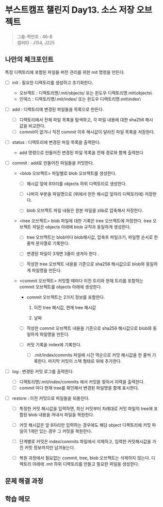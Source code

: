 # 부스트캠프 챌린지 Day13. 소스 저장 오브젝트

> 그룹-짝번호 : 46-B  
> 캠퍼ID : J154, J225

## 나만의 체크포인트

특정 디렉토리에 포함된 파일들 버전 관리를 위한 mit 명령을 만든다.

-   [ ] init : 필요한 디렉토리를 생성하고 초기화한다.

    -   오브젝트 : 디렉토리명/.mit/objects/ 또는 윈도우 디렉토리명\.mit\objects\
    -   인덱스 : 디렉토리명/.mit/index/ 또는 윈도우 디렉토리명\.mit\index\

-   [ ] add : 디렉토리에 변경된 파일들을 목록으로 만든다.

    -   [ ] 디렉토리에서 전체 파일 목록을 탐색하고, 각 파일 내용에 대한 sha256 해시 값을 비교한다.
    -   [ ] commit이 없거나 직전 commit 이후 해시값이 달라진 파일 목록을 저장한다.

-   [ ] status : 디렉토리에 변경된 파일 목록을 출력한다.

    -   add 명령으로 만들어진 변경된 파일 목록을 전체 경로와 함께 출력한다

-   [ ] commit : add로 만들어진 파일들을 커밋한다.

    -   <blob 오브젝트> 파일별로 blob 오브젝트를 생성한다.

        -   [ ] 해시값 앞에 8자리를 objects 하위 디렉토리로 생성한다.

        -   [ ] 나머지 부분을 파일명으로 (위에서 만든 해시값 앞자리 디렉토리에) 저장한다.

        -   [ ] blob 오브젝트 파일 내용은 원본 파일을 zlib로 압축해서 저장한다.

    -   <tree 오브젝트> blob 파일에 대한 기록은 tree 오브젝트에 저장한다. tree 오브젝트 파일은 objects 아래에 blob 규칙과 동일하게 생성한다.

        -   [ ] tree 오브젝트는 blob마다 blob해시값, 압축후 파일크기, 파일명 순서로 한 줄씩 문자열로 기록한다.

        -   [ ] 변경된 파일이 3개면 3줄이 생겨야 한다 .

        -   [ ] 작성한 tree 오브젝트 내용을 기준으로 sha256 해시값으로 blob와 동일하게 파일명을 만든다.

    -   <commit 오브젝트> 커밋할 때마다 이전 트리와 현재 트리를 포함하는 commit 오브젝트를 objects 아래에 생성한다.

        -   commit 오브젝트는 2가지 정보를 포함한다.

            1. 이전 tree 해시값, 현재 tree 해시값

            2. 날짜

        -   [ ] 작성한 commit 오브젝트 내용을 기준으로 sha256 해시값으로 blob와 동일하게 파일명을 만든다.
        -   [ ] 커밋 기록을 index에 기록한다.

            -   [ ] .mit/index/commits 파일에 시간 역순으로 커밋 해시값을 한 줄씩 기록한다. 마지막 커밋이 스택 형태로 위에 추가한다.

-   [ ] log : 변경된 커밋 로그를 출력한다.

    -   [ ] 디렉토리명/.mit/index/commits 에서 커밋을 찾아서 이력을 출력한다.
    -   [ ] commit 마다 현재 tree를 확인해서 변경된 파일명을 함께 표시한다.

-   [ ] restore : 이전 커밋으로 파일들을 되돌린다.

    -   [ ] 특정한 커밋 해시값을 입력하면, 최신 커밋부터 차례대로 커밋 파일의 tree에 포함된 blob 내용을 꺼내서 파일을 복원한다.

    -   [ ] 커밋 해시값은 앞 8자리만 입력하는 경우에도 해당 object 디렉토리에 커밋 파일이 1개만 있는 경우 그 커밋을 복원한다.

    -   [ ] 단계별로 커밋은 index/commits 파일에서 삭제하고, 입력한 커밋해시값을 가진 커밋 정보까지만 남겨놓는다.

    -   [ ] 복원 과정에서 필요없는 commit, tree, blob 오브젝트는 삭제하지 않는다.
            디렉토리 아래에 .mit 하위 디렉토리를 만들고 필요한 파일을 생성한다.

## 문제 해결 과정

## 학습 메모
